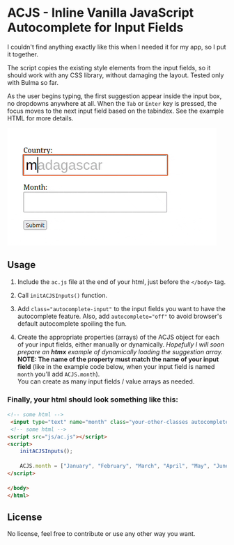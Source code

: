 # ACJS - Inline Vanilla JavaScript Autocomplete for Input Fields

I couldn't find anything exactly like this when I needed it for my app, so I put it together.

The script copies the existing style elements from the input fields, so it should work with any CSS library, without damaging the layout. Tested only with Bulma so far.

As the user begins typing, the first suggestion appear inside the input box, no dropdowns anywhere at all. When the `Tab` or `Enter` key is pressed, the focus moves to the next input field based on the tabindex. See the example HTML for more details.

![Demo](optimized.gif)


## Usage

1. Include the `ac.js` file at the end of your html, just before the `</body>` tag.

2. Call `initACJSInputs()` function.

3. Add `class="autocomplete-input"` to the input fields you want to have the autocomplete feature. Also, add `autocomplete="off"` to avoid browser's default autocomplete spoiling the fun.

4. Create the appropriate properties (arrays) of the ACJS object for each of your input fields, either manually or dynamically. *Hopefully I will soon prepare an **htmx** example of dynamically loading the suggestion array.*  
**NOTE: The name of the property must match the name of your input field** (like in the example code below, when your input field is named `month` you'll add `ACJS.month`).  
You can create as many input fields / value arrays as needed. 

### Finally, your html should look something like this:

```html
<!-- some html -->
 <input type="text" name="month" class="your-other-classes autocomplete-input" autocomplete="off">
 <!-- some html -->
<script src="js/ac.js"></script>
<script>
    initACJSInputs();

    ACJS.month = ["January", "February", "March", "April", "May", "June", "July", "August", "September", "October", "November", "December"];
</script>

</body>
</html>
```
## License
No license, feel free to contribute or use any other way you want.